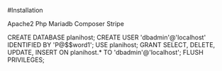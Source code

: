 #Installation

Apache2
Php
Mariadb
Composer
Stripe

CREATE DATABASE planihost;
CREATE USER 'dbadmin'@'localhost' IDENTIFIED BY 'P@$$word1';
USE planihost;
GRANT SELECT, DELETE, UPDATE, INSERT ON planihost.* TO 'dbadmin'@'localhost';
FLUSH PRIVILEGES;

